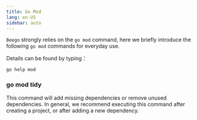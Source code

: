 ```yaml
---
title: Go Mod
lang: en-US
sidebar: auto
---
```


`Beego` strongly relies on the `go mod` command, here we briefly introduce the following `go mod` commands for everyday use.

Details can be found by typing：

```shell
go help mod
```

### go mod tidy

This command will add missing dependencies or remove unused dependencies. In general, we recommend executing this command after creating a project, or after adding a new dependency.

